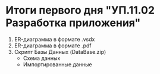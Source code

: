 # Итоги первого дня "УП.11.02 Разработка приложения"

1. ER-диаграмма в формате .vsdx
1. ER-диаграмма в формате .pdf
1. Скрипт Базы Данных (DataBase.zip)
    - Схема данных
    - Импортированные данные